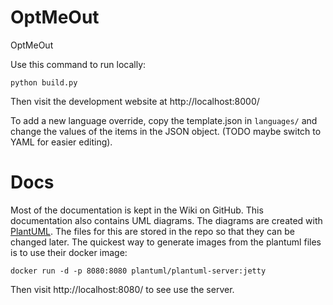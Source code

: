 # OptMeOut
OptMeOut

Use this command to run locally:
```
python build.py
```

Then visit the development website at http://localhost:8000/

To add a new language override, copy the template.json in `languages/` and change the values of the items in the JSON object. (TODO maybe switch to YAML for easier editing).


# Docs

Most of the documentation is kept in the Wiki on GitHub. This documentation also contains UML diagrams. The diagrams are created with [PlantUML](https://plantuml.com/). The files for this are stored in the repo so that they can be changed later. The quickest way to generate images from the plantuml files is to use their docker image:

```
docker run -d -p 8080:8080 plantuml/plantuml-server:jetty
```

Then visit http://localhost:8080/ to see use the server.
